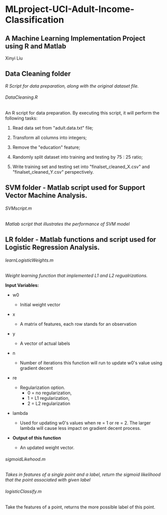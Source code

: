 # MLproject-UCI-Adult-Income-Classification
## A Machine Learning Implementation Project using R and Matlab

Xinyi Liu

## Data Cleaning folder
_R Script for data preparation, along with the original dataset file._

###### DataCleaning.R
An R script for data preparation. By executing this script, it will perform the following tasks:

1. Read data set from "adult.data.txt" file;
	
2. Transform all columns into integers;
	
3. Remove the "education" feature;
	
4. Randomly split dataset into training and testing by 75 : 25 ratio;
	
5. Write training set and testing set into "finalset_cleaned_X.csv" and "finalset_cleaned_Y.csv" perspectively.
	


## SVM folder - Matlab script used for Support Vector Machine Analysis.

###### SVMscript.m
_Matlab script that illustrates the performance of SVM model_


## LR folder - Matlab functions and script used for Logistic Regression Analysis.

###### learnLogisticWeights.m
_Weight learning function that implemented L1 and L2 regualrizations._

**Input Variables:**
- w0
	- Initial weight vector
- x
	- A matrix of features, each row stands for an observation
- y
	- A vector of actual labels
- n
	- Number of iterations this function will run to update w0's value using gradient decent
- re
	- Regularization option. 
		- 0 = no regularization, 
		- 1 = L1 regularization, 
		- 2 = L2 regularization
- lambda
	- Used for updating w0's values when re = 1 or re = 2. The larger lambda will cause less impact on gradient decent process.

- **Output of this function**
	- An updated weight vector.


###### sigmoidLikehood.m
_Takes in features of a single point and a label, return the sigmoid likelihood that the point associated with given label_


###### logisticClassify.m

Take the features of a point, returns the more possible label of this point.
